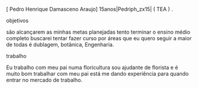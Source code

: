 [ Pedro Henrique Damasceno Araujo]
15anos|Pedriph_zx15| ( TEA ) .

objetivos 

são alcançarem as minhas metas planejadas tento terminar o ensino médio completo buscarei tentar fazer curso por áreas que eu quero seguir a maior de todas é dublagem, botânica, Engenharia. 

trabalho

Eu trabalho com meu pai numa floricultura sou ajudante de florista e é muito bom trabalhar com meu pai está me dando experiência para quando entrar no mercado de trabalho. 
